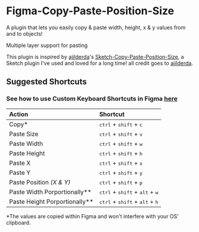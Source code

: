 # Figma-Copy-Paste-Position-Size
 
A plugin that lets you easily copy & paste width, height, x & y values from and to objects!

Multiple layer support for pasting

This plugin is inspired by [ajilderda](https://github.com/ajilderda)'s [Sketch-Copy-Paste-Position-Size](https://github.com/ajilderda/Sketch-Copy-Paste-Position-Size), a Sketch plugin I've used and loved for a long time! all credit goes to [ajilderda](https://github.com/ajilderda).

## Suggested Shortcuts
### See how to use Custom Keyboard Shortcuts in Figma [here](https://hustle.bizongo.in/custom-shortcuts-for-figma-8c93f3bc9ca2)
| Action     | Shortcut |
| :------- | :---- |
| Copy* | <kbd>ctrl</kbd> + <kbd>shift</kbd> + <kbd>c</kbd> |
| Paste Size | <kbd>ctrl</kbd> + <kbd>shift</kbd> + <kbd>v</kbd> |
| Paste Width    | <kbd>ctrl</kbd> + <kbd>shift</kbd> + <kbd>w</kbd>   |
| Paste Height    | <kbd>ctrl</kbd> + <kbd>shift</kbd> + <kbd>h</kbd>   |
| Paste X    | <kbd>ctrl</kbd> + <kbd>shift</kbd> + <kbd>x</kbd>   |
| Paste Y    | <kbd>ctrl</kbd> + <kbd>shift</kbd> + <kbd>y</kbd>   |
| Paste Position *(X & Y)*    | <kbd>ctrl</kbd> + <kbd>shift</kbd> + <kbd>p</kbd>   |
| Paste Width Porportionally**    | <kbd>ctrl</kbd> + <kbd>shift</kbd> + <kbd>alt</kbd> + <kbd>w</kbd>   |
| Paste Height Porportionally**    | <kbd>ctrl</kbd> + <kbd>shift</kbd> + <kbd>alt</kbd> + <kbd>h</kbd>   |

\*The values are copied within Figma and won't interfere with your OS' clipboard.
